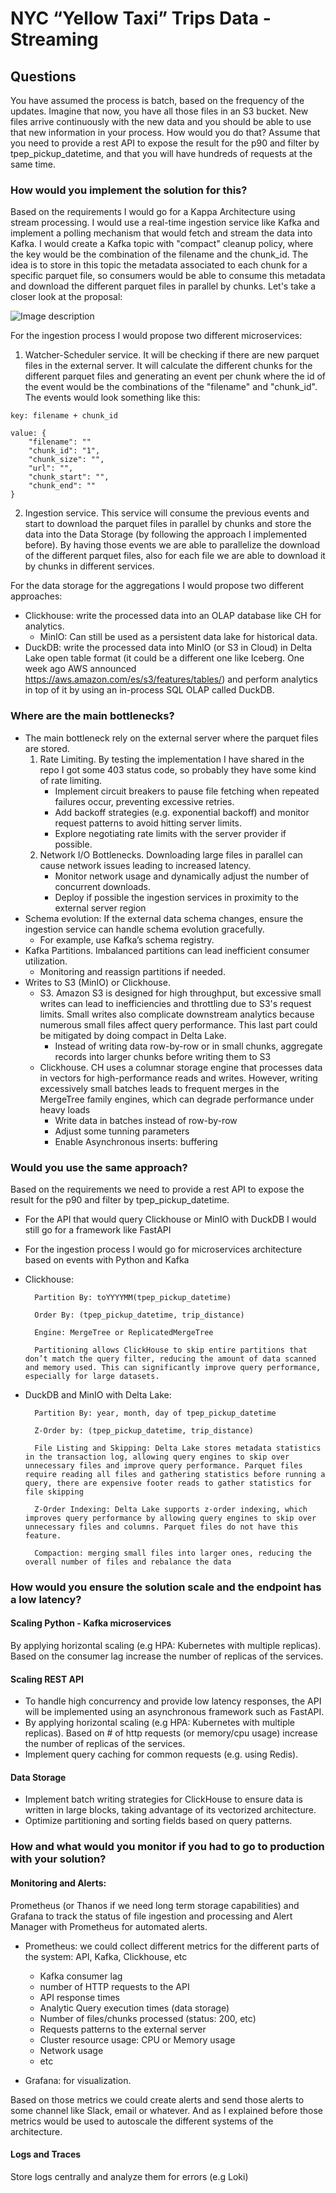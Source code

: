 # NYC “Yellow Taxi” Trips Data - Streaming

## Questions

You have assumed the process is batch, based on the frequency of the updates. Imagine that now, you have all those files in an S3 bucket. 
New files arrive continuously with the new data and you should be able to use that new information in your process. 
How would you do that? Assume that you need to provide a rest API to expose the result for the p90 and filter by tpep_pickup_datetime, 
and that you will have hundreds of requests at the same time. 

### How would you implement the solution for this? 

Based on the requirements I would go for a Kappa Architecture using stream processing. I would use a real-time ingestion service like 
Kafka and implement a polling mechanism that would fetch and stream the data into Kafka. 
I would create a Kafka topic with "compact" cleanup policy, where the key would be the combination of the filename and the chunk_id.
The idea is to store in this topic the metadata associated to each chunk for a specific parquet file, so consumers would be able to consume this metadata 
and download the different parquet files in parallel by chunks. Let's take a closer look at the proposal:

![Image description](images/architecture.drawio.png)

For the ingestion process I would propose two different microservices:

1. Watcher-Scheduler service. It will be checking if there are new parquet files in the external server. It will calculate the different chunks for the
different parquet files and generating an event per chunk where the id of the event would be the combinations of the "filename" and "chunk_id". The events would
look something like this:

```
key: filename + chunk_id

value: {
    "filename": ""
    "chunk_id": "1",
    "chunk_size": "",
    "url": "",
    "chunk_start": "",
    "chunk_end": ""
}
```

2. Ingestion service. This service will consume the previous events and start to download the parquet files in parallel by chunks and store 
the data into the Data Storage (by following the approach I implemented before). 
By having those events we are able to parallelize the download of the different parquet files, also for each file we are able to download it by chunks in different services.

For the data storage for the aggregations I would propose two different approaches:

- Clickhouse: write the processed data into an OLAP database like CH for analytics.
  - MinIO: Can still be used as a persistent data lake for historical data.
- DuckDB: write the processed data into MinIO (or S3 in Cloud) in Delta Lake open table format (it could be a different one like Iceberg. One week ago AWS announced https://aws.amazon.com/es/s3/features/tables/) and perform analytics in top of it by using an 
in-process SQL OLAP called DuckDB.

### Where are the main bottlenecks? 

- The main bottleneck rely on the external server where the parquet files are stored. 
  1. Rate Limiting. By testing the implementation I have shared in the repo I got some 403 status code, so probably they have some kind of rate limiting. 
     - Implement circuit breakers to pause file fetching when repeated failures occur, preventing excessive retries.
     - Add backoff strategies (e.g. exponential backoff) and monitor request patterns to avoid hitting server limits.
     - Explore negotiating rate limits with the server provider if possible.
  2. Network I/O Bottlenecks. Downloading large files in parallel can cause network issues leading to increased latency.
     - Monitor network usage and dynamically adjust the number of concurrent downloads.
     - Deploy if possible the ingestion services in proximity to the external server region
- Schema evolution: If the external data schema changes, ensure the ingestion service can handle schema evolution gracefully. 
  - For example, use Kafka’s schema registry.
- Kafka Partitions. Imbalanced partitions can lead inefficient consumer utilization.
  - Monitoring and reassign partitions if needed. 
- Writes to S3 (MinIO) or Clickhouse. 
  - S3. Amazon S3 is designed for high throughput, but excessive small writes can lead to inefficiencies and throttling due to S3's request limits. 
    Small writes also complicate downstream analytics because numerous small files affect query performance. This last part
    could be mitigated by doing compact in Delta Lake. 
    - Instead of writing data row-by-row or in small chunks, aggregate records into larger chunks before writing them to S3
  - Clickhouse. CH uses a columnar storage engine that processes data in vectors for high-performance reads and writes. 
  However, writing excessively small batches leads to frequent merges in the MergeTree family engines, which can degrade performance under heavy loads
    - Write data in batches instead of row-by-row
    - Adjust some tunning parameters 
    - Enable Asynchronous inserts: buffering

### Would you use the same approach? 

Based on the requirements we need to provide a rest API to expose the result for the p90 and filter by tpep_pickup_datetime.

  - For the API that would query Clickhouse or MinIO with DuckDB I would still go for a framework like FastAPI
  - For the ingestion process I would go for microservices architecture based on events with Python and Kafka 
    

- Clickhouse:
  ```
    Partition By: toYYYYMM(tpep_pickup_datetime)
    
    Order By: (tpep_pickup_datetime, trip_distance)
    
    Engine: MergeTree or ReplicatedMergeTree
    
    Partitioning allows ClickHouse to skip entire partitions that don’t match the query filter, reducing the amount of data scanned and memory used. This can significantly improve query performance, especially for large datasets.
  ```

- DuckDB and MinIO with Delta Lake:
  ```
    Partition By: year, month, day of tpep_pickup_datetime
    
    Z-Order by: (tpep_pickup_datetime, trip_distance)
    
    File Listing and Skipping: Delta Lake stores metadata statistics in the transaction log, allowing query engines to skip over unnecessary files and improve query performance. Parquet files require reading all files and gathering statistics before running a query, there are expensive footer reads to gather statistics for file skipping
    
    Z-Order Indexing: Delta Lake supports z-order indexing, which improves query performance by allowing query engines to skip over unnecessary files and columns. Parquet files do not have this feature.

    Compaction: merging small files into larger ones, reducing the overall number of files and rebalance the data
  ```
  
### How would you ensure the solution scale and the endpoint has a low latency? 

#### Scaling Python - Kafka microservices

By applying horizontal scaling (e.g HPA: Kubernetes with multiple replicas). Based on the consumer lag increase the number of replicas
of the services. 

#### Scaling REST API

- To handle high concurrency and provide low latency responses, the API will be implemented using an asynchronous framework 
such as FastAPI.
- By applying horizontal scaling (e.g HPA: Kubernetes with multiple replicas). Based on # of http requests (or memory/cpu usage)
increase the number of replicas of the services. 
- Implement query caching for common requests (e.g. using Redis).


#### Data Storage

- Implement batch writing strategies for ClickHouse to ensure data is written in large blocks, taking advantage of its vectorized architecture.
- Optimize partitioning and sorting fields based on query patterns.


### How and what would you monitor if you had to go to production with your solution?

#### Monitoring and Alerts:

Prometheus (or Thanos if we need long term storage capabilities) and Grafana to track the status of file ingestion and processing and Alert Manager with Prometheus for automated alerts.

- Prometheus: we could collect different metrics for the different parts of the system: API, Kafka, Clickhouse, etc 
  - Kafka consumer lag
  - number of HTTP requests to the API 
  - API response times
  - Analytic Query execution times (data storage)
  - Number of files/chunks processed (status: 200, etc)
  - Requests patterns to the external server
  - Cluster resource usage: CPU or Memory usage
  - Network usage
  - etc 

- Grafana: for visualization.

Based on those metrics we could create alerts and send those alerts to some channel like Slack, email or whatever. 
And as I explained before those metrics would be used to autoscale the different systems of the architecture. 

#### Logs and Traces

Store logs centrally and analyze them for errors (e.g Loki)